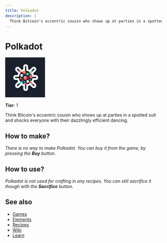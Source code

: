 ```yaml
---
title: Polkadot
description: |
  Think Bitcoin's eccentric cousin who shows up at parties in a spotted suit and shocks everyone with their dazzlingly efficient dancing.
---
```

# Polkadot

![](../images/item.polkadot.png)

**Tier**: 1

Think Bitcoin's eccentric cousin who shows up at parties in a spotted suit and shocks everyone with their dazzlingly efficient dancing.

## How to make?

_There is no way to make Polkadot. You can buy it from the game, by pressing the **Buy** button._

## How to use?

_Polkadot is not used for crafting in any recipes. You can still sacrifice it though with the **Sacrifice** button._

## See also

* [Games](/wiki/games)
* [Elements](/wiki/elements)
* [Recipes](/wiki/recipes)
* [Wiki](/wiki/index)
* [Learn](/learn/index)